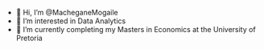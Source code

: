 - 👋 Hi, I’m @MacheganeMogaile
- 👀 I’m interested in Data Analytics
- 🌱 I’m currently completing my Masters in Economics at the University of Pretoria


<!---
MacheganeMogaile/MacheganeMogaile is a ✨ special ✨ repository because its `README.md` (this file) appears on your GitHub profile.
You can click the Preview link to take a look at your changes.
--->
